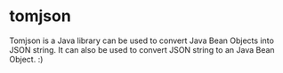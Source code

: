 # tomjson

Tomjson is a Java library can be used to convert Java Bean Objects into JSON string.
It can also be used to convert JSON string to an Java Bean Object. :)
